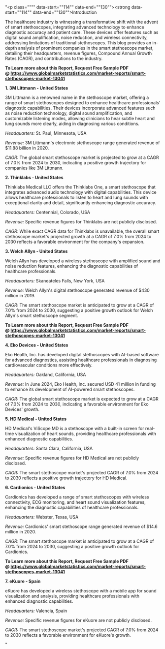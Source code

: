 "<p class="""" data-start=""114"" data-end=""130""><strong data-start=""114"" data-end=""130"">Introduction</strong></p>
<p class="""" data-start=""132"" data-end=""289""><span class=""relative -mx-px my-[-0.2rem] rounded-sm px-px py-[0.2rem]"">The healthcare industry is witnessing a transformative shift with the advent of smart stethoscopes, integrating advanced technology to enhance diagnostic accuracy and patient care.</span> <span class=""relative -mx-px my-[-0.2rem] rounded-sm px-px py-[0.2rem]"">These devices offer features such as digital sound amplification, noise reduction, and wireless connectivity, addressing limitations of traditional stethoscopes.</span> <span class=""relative -mx-px my-[-0.2rem] rounded-sm px-px py-[0.2rem]"">This blog provides an in-depth analysis of prominent companies in the smart stethoscope market, detailing their headquarters, revenue figures, Compound Annual Growth Rates (CAGR), and contributions to the industry.</span></p>
<p class="""" data-start=""132"" data-end=""289""><span class=""relative -mx-px my-[-0.2rem] rounded-sm px-px py-[0.2rem]""><strong>To Learn more about this Report, Request Free Sample PDF @&nbsp;<a href=""https://www.globalmarketstatistics.com/market-reports/smart-stethoscopes-market-13041"">https://www.globalmarketstatistics.com/market-reports/smart-stethoscopes-market-13041</a></strong></span></p>
<p class="""" data-start=""291"" data-end=""325""><strong data-start=""291"" data-end=""325"">1. 3M Littmann - United States</strong></p>
<p class="""" data-start=""327"" data-end=""484""><span class=""relative -mx-px my-[-0.2rem] rounded-sm px-px py-[0.2rem]"">3M Littmann is a renowned name in the stethoscope market, offering a range of smart stethoscopes designed to enhance healthcare professionals' diagnostic capabilities.</span> <span class=""relative -mx-px my-[-0.2rem] rounded-sm px-px py-[0.2rem]"">Their devices incorporate advanced features such as noise reduction technology, digital sound amplification, and customizable listening modes, allowing clinicians to hear subtle heart and lung sounds more clearly, aiding in diagnosing various conditions.</span>&nbsp;</p>
<p class="""" data-start=""486"" data-end=""583""><em data-start=""486"" data-end=""501"">Headquarters:</em> <span class=""relative -mx-px my-[-0.2rem] rounded-sm px-px py-[0.2rem]"">St. Paul, Minnesota, USA</span></p>
<p class="""" data-start=""585"" data-end=""721""><em data-start=""585"" data-end=""595"">Revenue:</em> <span class=""relative -mx-px my-[-0.2rem] rounded-sm px-px py-[0.2rem]"">3M Littmann's electronic stethoscope range generated revenue of $11.88 billion in 2020.</span></p>
<p class="""" data-start=""723"" data-end=""856""><em data-start=""723"" data-end=""730"">CAGR:</em> <span class=""relative -mx-px my-[-0.2rem] rounded-sm px-px py-[0.2rem]"">The global smart stethoscope market is projected to grow at a CAGR of 7.0% from 2024 to 2030, indicating a positive growth trajectory for companies like 3M Littmann.</span></p>
<p class="""" data-start=""858"" data-end=""890""><strong data-start=""858"" data-end=""890"">2. Thinklabs - United States</strong></p>
<p class="""" data-start=""892"" data-end=""1057""><span class=""relative -mx-px my-[-0.2rem] rounded-sm px-px py-[0.2rem]"">Thinklabs Medical LLC offers the Thinklabs One, a smart stethoscope that integrates advanced audio technology with digital capabilities.</span> <span class=""relative -mx-px my-[-0.2rem] rounded-sm px-px py-[0.2rem]"">This device allows healthcare professionals to listen to heart and lung sounds with exceptional clarity and detail, significantly enhancing diagnostic accuracy.</span></p>
<p class="""" data-start=""1059"" data-end=""1160""><em data-start=""1059"" data-end=""1074"">Headquarters:</em> <span class=""relative -mx-px my-[-0.2rem] rounded-sm px-px py-[0.2rem]"">Centennial, Colorado, USA</span></p>
<p class="""" data-start=""1162"" data-end=""1258""><em data-start=""1162"" data-end=""1172"">Revenue:</em> <span class=""relative -mx-px my-[-0.2rem] rounded-sm px-px py-[0.2rem]"">Specific revenue figures for Thinklabs are not publicly disclosed.</span></p>
<p class="""" data-start=""1260"" data-end=""1393""><em data-start=""1260"" data-end=""1267"">CAGR:</em> <span class=""relative -mx-px my-[-0.2rem] rounded-sm px-px py-[0.2rem]"">While exact CAGR data for Thinklabs is unavailable, the overall smart stethoscope market's projected growth at a CAGR of 7.0% from 2024 to 2030 reflects a favorable environment for the company's expansion.</span></p>
<p class="""" data-start=""1395"" data-end=""1429""><strong data-start=""1395"" data-end=""1429"">3. Welch Allyn - United States</strong></p>
<p class="""" data-start=""1431"" data-end=""1556""><span class=""relative -mx-px my-[-0.2rem] rounded-sm px-px py-[0.2rem]"">Welch Allyn has developed a wireless stethoscope with amplified sound and noise reduction features, enhancing the diagnostic capabilities of healthcare professionals.</span>&nbsp;</p>
<p class="""" data-start=""1558"" data-end=""1659""><em data-start=""1558"" data-end=""1573"">Headquarters:</em> <span class=""relative -mx-px my-[-0.2rem] rounded-sm px-px py-[0.2rem]"">Skaneateles Falls, New York, USA</span></p>
<p class="""" data-start=""1661"" data-end=""1797""><em data-start=""1661"" data-end=""1671"">Revenue:</em> <span class=""relative -mx-px my-[-0.2rem] rounded-sm px-px py-[0.2rem]"">Welch Allyn's digital stethoscope generated revenue of $430 million in 2019.</span>&nbsp;</p>
<p class="""" data-start=""1799"" data-end=""1932""><em data-start=""1799"" data-end=""1806"">CAGR:</em> <span class=""relative -mx-px my-[-0.2rem] rounded-sm px-px py-[0.2rem]"">The smart stethoscope market is anticipated to grow at a CAGR of 7.0% from 2024 to 2030, suggesting a positive growth outlook for Welch Allyn's smart stethoscope segment.</span></p>
<p class="""" data-start=""1799"" data-end=""1932""><span class=""relative -mx-px my-[-0.2rem] rounded-sm px-px py-[0.2rem]""><strong>To Learn more about this Report, Request Free Sample PDF @&nbsp;<a href=""https://www.globalmarketstatistics.com/market-reports/smart-stethoscopes-market-13041"">https://www.globalmarketstatistics.com/market-reports/smart-stethoscopes-market-13041</a></strong></span></p>
<p class="""" data-start=""1934"" data-end=""1968""><strong data-start=""1934"" data-end=""1968"">4. Eko Devices - United States</strong></p>
<p class="""" data-start=""1970"" data-end=""2095""><span class=""relative -mx-px my-[-0.2rem] rounded-sm px-px py-[0.2rem]"">Eko Health, Inc. has developed digital stethoscopes with AI-based software for advanced diagnostics, assisting healthcare professionals in diagnosing cardiovascular conditions more effectively.</span></p>
<p class="""" data-start=""2097"" data-end=""2198""><em data-start=""2097"" data-end=""2112"">Headquarters:</em> <span class=""relative -mx-px my-[-0.2rem] rounded-sm px-px py-[0.2rem]"">Oakland, California, USA</span></p>
<p class="""" data-start=""2200"" data-end=""2336""><em data-start=""2200"" data-end=""2210"">Revenue:</em> <span class=""relative -mx-px my-[-0.2rem] rounded-sm px-px py-[0.2rem]"">In June 2024, Eko Health, Inc. secured USD 41 million in funding to enhance its development of AI-powered smart stethoscopes.</span></p>
<p class="""" data-start=""2338"" data-end=""2471""><em data-start=""2338"" data-end=""2345"">CAGR:</em> <span class=""relative -mx-px my-[-0.2rem] rounded-sm px-px py-[0.2rem]"">The global smart stethoscope market is expected to grow at a CAGR of 7.0% from 2024 to 2030, indicating a favorable environment for Eko Devices' growth.</span></p>
<p class="""" data-start=""2473"" data-end=""2506""><strong data-start=""2473"" data-end=""2506"">5. HD Medical - United States</strong></p>
<p class="""" data-start=""2508"" data-end=""2633""><span class=""relative -mx-px my-[-0.2rem] rounded-sm px-px py-[0.2rem]"">HD Medical's ViScope MD is a stethoscope with a built-in screen for real-time visualization of heart sounds, providing healthcare professionals with enhanced diagnostic capabilities.</span></p>
<p class="""" data-start=""2635"" data-end=""2736""><em data-start=""2635"" data-end=""2650"">Headquarters:</em> <span class=""relative -mx-px my-[-0.2rem] rounded-sm px-px py-[0.2rem]"">Santa Clara, California, USA</span></p>
<p class="""" data-start=""2738"" data-end=""2834""><em data-start=""2738"" data-end=""2748"">Revenue:</em> <span class=""relative -mx-px my-[-0.2rem] rounded-sm px-px py-[0.2rem]"">Specific revenue figures for HD Medical are not publicly disclosed.</span></p>
<p class="""" data-start=""2836"" data-end=""2969""><em data-start=""2836"" data-end=""2843"">CAGR:</em> <span class=""relative -mx-px my-[-0.2rem] rounded-sm px-px py-[0.2rem]"">The smart stethoscope market's projected CAGR of 7.0% from 2024 to 2030 reflects a positive growth trajectory for HD Medical.</span></p>
<p class="""" data-start=""2971"" data-end=""3004""><strong data-start=""2971"" data-end=""3004"">6. Cardionics - United States</strong></p>
<p class="""" data-start=""3006"" data-end=""3131""><span class=""relative -mx-px my-[-0.2rem] rounded-sm px-px py-[0.2rem]"">Cardionics has developed a range of smart stethoscopes with wireless connectivity, ECG monitoring, and heart sound visualization features, enhancing the diagnostic capabilities of healthcare professionals.</span></p>
<p class="""" data-start=""3133"" data-end=""3234""><em data-start=""3133"" data-end=""3148"">Headquarters:</em> <span class=""relative -mx-px my-[-0.2rem] rounded-sm px-px py-[0.2rem]"">Webster, Texas, USA</span></p>
<p class="""" data-start=""3236"" data-end=""3372""><em data-start=""3236"" data-end=""3246"">Revenue:</em> <span class=""relative -mx-px my-[-0.2rem] rounded-sm px-px py-[0.2rem]"">Cardionics' smart stethoscope range generated revenue of $14.6 million in 2020.</span>&nbsp;</p>
<p class="""" data-start=""3374"" data-end=""3507""><em data-start=""3374"" data-end=""3381"">CAGR:</em> <span class=""relative -mx-px my-[-0.2rem] rounded-sm px-px py-[0.2rem]"">The smart stethoscope market is anticipated to grow at a CAGR of 7.0% from 2024 to 2030, suggesting a positive growth outlook for Cardionics.</span></p>
<p class="""" data-start=""3374"" data-end=""3507""><span class=""relative -mx-px my-[-0.2rem] rounded-sm px-px py-[0.2rem]""><strong>To Learn more about this Report, Request Free Sample PDF @&nbsp;<a href=""https://www.globalmarketstatistics.com/market-reports/smart-stethoscopes-market-13041"">https://www.globalmarketstatistics.com/market-reports/smart-stethoscopes-market-13041</a></strong></span></p>
<p class="""" data-start=""3509"" data-end=""3530""><strong data-start=""3509"" data-end=""3530"">7. eKuore - Spain</strong></p>
<p class="""" data-start=""3532"" data-end=""3657""><span class=""relative -mx-px my-[-0.2rem] rounded-sm px-px py-[0.2rem]"">eKuore has developed a wireless stethoscope with a mobile app for sound visualization and analysis, providing healthcare professionals with enhanced diagnostic capabilities.</span></p>
<p class="""" data-start=""3659"" data-end=""3760""><em data-start=""3659"" data-end=""3674"">Headquarters:</em> <span class=""relative -mx-px my-[-0.2rem] rounded-sm px-px py-[0.2rem]"">Valencia, Spain</span></p>
<p class="""" data-start=""3762"" data-end=""3858""><em data-start=""3762"" data-end=""3772"">Revenue:</em> <span class=""relative -mx-px my-[-0.2rem] rounded-sm px-px py-[0.2rem]"">Specific revenue figures for eKuore are not publicly disclosed.</span></p>
<p class="""" data-start=""3860"" data-end=""3994""><em data-start=""3860"" data-end=""3867"">CAGR:</em> The smart stethoscope market's projected CAGR of 7.0% from 2024 to 2030 reflects a favorable environment for eKuore's growth.</p>"
